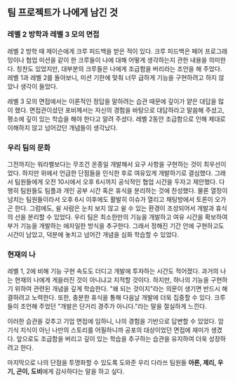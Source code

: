 ## 팀 프로젝트가 나에게 남긴 것
### 레벨 2 방학과 레벨 3 모의 면접
레벨 2 방학 때 제이슨에게 크루 피드백을 받은 적이 있다. 크루 피드백은 페어 프로그래밍이나 협업 미션을 같이 한 크루들이 나에 대해 어떻게 생각하는지 관한 내용을 의미한다. 칭찬도 있었지만,
대부분의 크루들은 나에게 조급함을 버리라는 조언을 해 주었다. 레벨 1과 레벨 2를 돌아보니, 미션 기한에 맞춰 너무 급하게 기능을 구현하려고 하지 않았나 생각이 들었다.  

레벨 3 모의 면접에서는 이론적인 정답을 말하려는 습관 때문에 깊이가 얕은 대답을 많이 했다. 면접관이셨던 포비께서는 자신의 경험을 바탕으로 대답하라고 말씀해 주셨고, 
평소에 깊이 있는 학습을 해야 한다고 알려 주셨다. 레벨 2동안 조급함으로 인해 제대로 이해하지 않고 넘어갔던 개념들이 생각났다.  
  
### 우리 팀의 문화
그전까지는 워라벨보다는 무조건 온종일 개발해서 요구 사항을 구현하는 것이 최우선이었다. 하지만 위에서 언급한 단점들을 인식한 후로 여유있게 개발하기로 결심했다. 그래서 팀원들에게 오전 10시에서 오후 6시까지 공식적인 협업 시간을 두자고 제안했다. 다행히 팀원들도 팀플과 개인 공부 시간 혹은 휴식을 분리하는 것에 찬성했다. 물론 열정이 넘치는 팀원들이라서 오후 6시 이후에도 활발히 이슈가 열리고 채팅방에서 토론이 오가곤 한다. 그럼에도, 쉴 사람은 눈치 보지 않고 쉴 수 있는 환경이 조성되어서 개발과 휴식의 선을 분리할 수 있었다.
우리 팀은 최소한만의 기능을 개발하고 여유 시간을 확보하여 부가 기능을 개발하는 애자일한 방식을 추구한다. 그래서 정해진 기간 안에 구현하고도 시간이 남았고, 덕분에 놓치고 넘어간 개념을 심화 학습할 수 있었다. 

### 현재의 나
레벨 1, 2에 비해 기능 구현 속도도 더디고 개발에 투자하는 시간도 적어졌다. 과거의 나는 현재의 나에게 게을러진 것이 아니냐고 지적할 것이다. 하지만, 하나의 기능을 구현하기 위하여 관련된 개념을 깊게 학습한다. "왜 되는 것이지"라는 의문이 생기면 반드시 해결하려고 노력한다. 또한, 충분한 휴식을 통해 다음날 개발에 더욱 집중할 수 있다. 크루들이 조언해 주었던 "개발은 단거리 경주가 아니다."라는 말을 절실하게 느낀다.

이러한 습관을 갖추고 기업 면접에 임하니, 나의 경험을 기반으로 답변할 수 있었다. 암기식 지식이 아닌 나만의 스토리를 어필하니까 공포의 대상이었던 면접에 재미가 생겼다. 앞으로도 조급함을 버리고 깊이 있는 학습을 추구하는 습관을 유지하여 더욱 성장하려고 한다.  

마지막으로 나의 단점을 투명화할 수 있도록 도와준 우리 다라쓰 팀원들 **아론, 제리, 우기, 곤이, 도비**에게 감사하다는 말을 하고 싶다.
